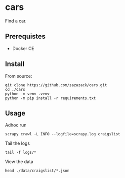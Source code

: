 # cars

Find a car.

## Prerequistes

- Docker CE

## Install

From source:

    git clone https://github.com/zazazack/cars.git
    cd ./cars
    python -m venv .venv
    python -m pip install -r requirements.txt

<!-- TODO: instructions for docker stack, docker-compose, and/or docker service deploy -->

## Usage

Adhoc run

    scrapy crawl -L INFO --logfile=scrapy.log craigslist

Tail the logs

    tail -f logs/*

View the data

    head ./data/craigslist/*.json
